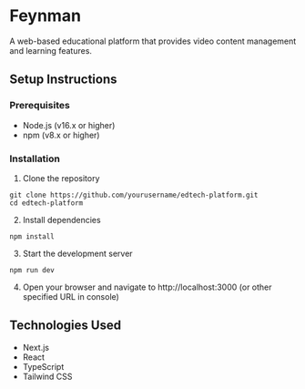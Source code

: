 # Feynman

A web-based educational platform that provides video content management and learning features.

## Setup Instructions

### Prerequisites

- Node.js (v16.x or higher)
- npm (v8.x or higher)

### Installation

1. Clone the repository

```
git clone https://github.com/yourusername/edtech-platform.git
cd edtech-platform
```

2. Install dependencies

```
npm install
```

3. Start the development server

```
npm run dev
```

4. Open your browser and navigate to http://localhost:3000 
(or other specified URL in console)

## Technologies Used

- Next.js
- React
- TypeScript
- Tailwind CSS
